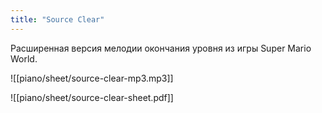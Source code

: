 ```yaml
---
title: "Source Clear"
---
```

Расширенная версия мелодии окончания уровня из игры Super Mario World.

![[piano/sheet/source-clear-mp3.mp3]]

![[piano/sheet/source-clear-sheet.pdf]]